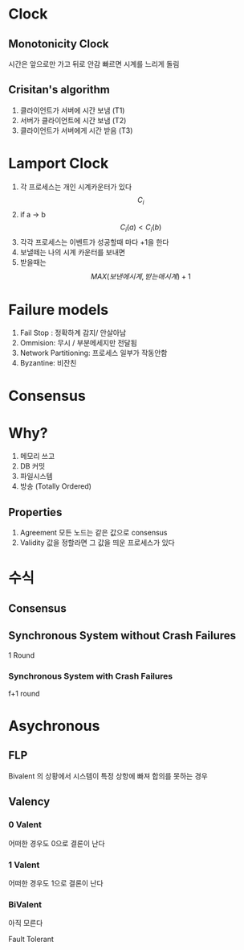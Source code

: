 
# Clock
## Monotonicity Clock
시간은 앞으로만 가고 뒤로 안감
빠르면 시계를 느리게 돌림

## Crisitan's algorithm
1. 클라이언트가 서버에 시간 보냄 (T1)
2. 서버가 클라이언트에 시간 보냄 (T2)
3. 클라이언트가 서버에게 시간 받음 (T3)

# Lamport Clock
1. 각 프로세스는 개인 시계카운터가 있다$$C_i$$
2. if a -> b $$C_i(a) < C_i(b)$$
3. 각각 프로세스는 이벤트가 성공할때 마다 +1을 한다
4. 보낼떼는 나의 시계 카운터를 보내면
5. 받을때는$$MAX(보낸에 시계, 받는애 시계) + 1$$
# Failure models
1. Fail Stop : 정확하계 감지/ 안살아남
2. Ommision: 무시 / 부분메세지만 전달됨
3. Network Partitioning: 프로세스 일부가 작동안함
4. Byzantine: 비잔친 

# Consensus
# Why?
1. 메모리 쓰고
2. DB 커밋
3. 파일시스템
4. 방송 (Totally Ordered)
## Properties
1. Agreement 모든 노드는 같은 값으로 consensus
2. Validity 값을 정할라면 그 값을 띄운 프로세스가 있다

# 수식
## Consensus
## Synchronous System without Crash Failures
1 Round
### Synchronous System with Crash Failures
f+1 round


# Asychronous
## FLP
Bivalent 의 상황에서 시스템이 특정 상항에 빠져 합의를 못하는 경우
## Valency
### 0 Valent
어떠한 경우도 0으로 결론이 난다
### 1 Valent
어떠한 경우도 1으로 결론이 난다
### BiValent
아직 모른다


Fault Tolerant 